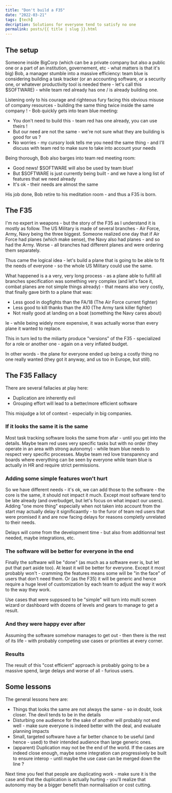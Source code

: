```yaml
---
title: "Don't build a F35"
date: "2022-03-21"
tags: [tech]
decription: Solutions for everyone tend to satisfy no one
permalink: posts/{{ title | slug }}.html
---
```


## The setup

Someone inside BigCorp (which can be a private company but also a public one or a part of an institution, governement, etc - what matters is that it's big) Bob, a manager stumble into a massive efficiency: team blue is considering building a task tracker (or an accounting software, or a security one, or whatever productivity tool is needed there - let's call this $SOFTWARE) - while team red already has one / is already building one.

Listening only to his courage and righteous fury facing this obvious misuse of company resources - building the same thing twice inside the same company ! - Bob quickly gets into team blue meeting:

- You don't need to build this - team red has one already, you can use theirs !
- But our need are not the same - we're not sure what they are building is good for us ?
- No worries - my cursory look tells me you need the same thing - and I'll discuss with team red to make sure to take into account your needs

Being thorough, Bob also barges into team red meeting room:

- Good news! $SOFTWARE will also be used by team blue!
- But $SOFTWARE is just currently being built - and we have a long list of features that we need already
- It's ok - their needs are almost the same

His job done, Bob retire to his meditation room - and thus a F35 is born.

## The F35

I'm no expert in weapons - but the story of the F35 as I understand it is mostly as follow. The US Military is made of several branches - Air Force, Army, Navy being the three biggest. Someone realized one day that if Air Force had planes (which make sense), the Navy also had planes - and so had the Army. Worse - all branches had different planes and were ordering them separately.

Thus came the logical idea - let's build a plane that is going to be able to fit the needs of everyone - so the whole US Military could use the same.

What happened is a a very, very long process - as a plane able to fulfill all branches specification was something very complex (and let's face it, combat planes are not simple things already) - that means also very costly, that finally gave birth to a plane that was:

- Less good in dogfights than the FA/18 (The Air Force current fighter)
- Less good to kill thanks than the A10 (The Army tank killer fighter)
- Not really good at landing on a boat (something the Navy cares about)

Ie - while being widely more expensive, it was actually worse than every plane it wanted to replace.

This in turn led to the miliarty produce "versions" of the F35 - specialized for a role or another one - again on a very inflated budget.

In other words - the plane for everyone ended up being a costly thing no one really wanted (they got it anyway, and us too in Europe, but still).

## The F35 Fallacy

There are several fallacies at play here:

- Duplication are inherently evil
- Grouping effort will lead to a better/more efficient software

This misjudge a lot of context - especially in big companies. 

### If it looks the same it is the same

Most task tracking software looks the same from afar - until you get into the details. Maybe team red uses very specific tasks but with no order (they operate in an area with strong autonomy) - while team blue needs to respect very specific processes. Maybe team red love transparency and boards where everything can be seen by everyone while team blue is actually in HR and require strict permissions.

### Adding some simple features won't hurt

So we have different needs - it's ok, we can add those to the software - the core is the same, it should not impact it much. Except most software tend to be late already (and overbudget, but let's focus on what impact our users). Adding "one more thing" especially when not taken into account from the start may actually delay it significaantly - to the furor of team red users that were promised it and are now facing delays for reasons completly unrelated to their needs.

Delays will come from the development time - but also from additionnal test needed, maybe integrations, etc.

### The software will be better for everyone in the end

Finally the software will be "done" (as much as a software ever is, but let put that part aside too). At least it will be better for everyone. Except it most probably won't - cramming the features means some will be "in the face" of users that don't need them. Or (as the F35) it will be generic and hence require a huge level of customization by each team to adjust the way it work to the way they work.

Use cases that were suppsoed to be "simple" will turn into multi screen wizard or dashboard with dozens of levels and gears to manage to get a result.

### And they were happy ever after

Assuming the software somehow manages to get out - then there is the rest of its life - with probably competing use cases or priorities at every corner.

### Results

The result of this "cost efficient" approach is probably going to be a massive spend, large delays and worse of all - furious users.

## Some lessons

The general lessons here are:

- Things that looks the same are not always the same - so in doubt, look closer. The devil tends to be in the details
- Disturbing one audience for the sake of another will probably not end well - make sure everyone is indeed better with the deal, and evaluate planning impacts
- Small, targeted software have a far better chance to be useful (and hence - used) to their intended audience than large generic ones.
- (apparent) Duplication may not be the end of the world. If the cases are indeed close enough, maybe some integration can progressively be built to ensure interop - until maybe the use case can be merged down the line ?

Next time you feel that people are duplicating work - make sure it is the case and that the duplication is actually hurting - you'll realize that autonomy may be a bigger benefit than normalisation or cost cutting.